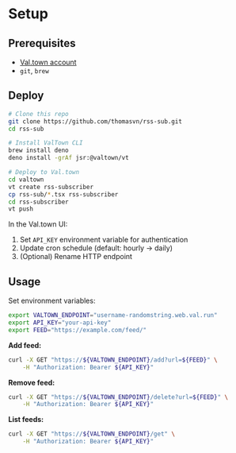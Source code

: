 # Setup

## Prerequisites

- [Val.town account](https://www.val.town/)
- `git`, `brew`

## Deploy

```bash
# Clone this repo
git clone https://github.com/thomasvn/rss-sub.git
cd rss-sub

# Install ValTown CLI
brew install deno
deno install -grAf jsr:@valtown/vt

# Deploy to Val.town
cd valtown
vt create rss-subscriber
cp rss-sub/*.tsx rss-subscriber
cd rss-subscriber
vt push
```

In the Val.town UI:

1. Set `API_KEY` environment variable for authentication
2. Update cron schedule (default: hourly → daily)
3. (Optional) Rename HTTP endpoint

## Usage

Set environment variables:

```bash
export VALTOWN_ENDPOINT="username-randomstring.web.val.run"
export API_KEY="your-api-key"
export FEED="https://example.com/feed/"
```

**Add feed:**

```bash
curl -X GET "https://${VALTOWN_ENDPOINT}/add?url=${FEED}" \
    -H "Authorization: Bearer ${API_KEY}"
```

**Remove feed:**

```bash
curl -X GET "https://${VALTOWN_ENDPOINT}/delete?url=${FEED}" \
    -H "Authorization: Bearer ${API_KEY}"
```

**List feeds:**

```bash
curl -X GET "https://${VALTOWN_ENDPOINT}/get" \
    -H "Authorization: Bearer ${API_KEY}"
```
